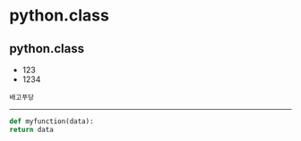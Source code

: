 # python.class
## python.class
- 123
- 1234
```
배고푸당
```

<hr>

```python
def myfunction(data):
return data
```
